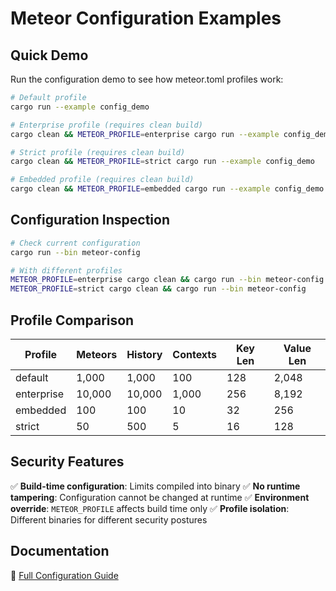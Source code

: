 # Meteor Configuration Examples

## Quick Demo

Run the configuration demo to see how meteor.toml profiles work:

```bash
# Default profile
cargo run --example config_demo

# Enterprise profile (requires clean build)
cargo clean && METEOR_PROFILE=enterprise cargo run --example config_demo

# Strict profile (requires clean build)
cargo clean && METEOR_PROFILE=strict cargo run --example config_demo

# Embedded profile (requires clean build)
cargo clean && METEOR_PROFILE=embedded cargo run --example config_demo
```

## Configuration Inspection

```bash
# Check current configuration
cargo run --bin meteor-config

# With different profiles
METEOR_PROFILE=enterprise cargo clean && cargo run --bin meteor-config
METEOR_PROFILE=strict cargo clean && cargo run --bin meteor-config
```

## Profile Comparison

| Profile | Meteors | History | Contexts | Key Len | Value Len |
|---------|---------|---------|----------|---------|-----------|
| default | 1,000   | 1,000   | 100      | 128     | 2,048     |
| enterprise | 10,000 | 10,000  | 1,000    | 256     | 8,192     |
| embedded | 100     | 100     | 10       | 32      | 256       |
| strict   | 50      | 500     | 5        | 16      | 128       |

## Security Features

✅ **Build-time configuration**: Limits compiled into binary
✅ **No runtime tampering**: Configuration cannot be changed at runtime
✅ **Environment override**: `METEOR_PROFILE` affects build time only
✅ **Profile isolation**: Different binaries for different security postures

## Documentation

📖 [Full Configuration Guide](../docs/CONFIGURATION.md)